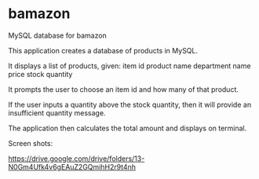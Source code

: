 # bamazon
MySQL database for bamazon

This application creates a database of products in MySQL.  

It displays a list of products, given: 
item id 
product name 
department name
price
stock quantity

It prompts the user to choose an item id and how many of that product.

If the user inputs a quantity above the stock quantity, then it will provide an insufficient quantity message. 

The application then calculates the total amount and displays on terminal.

Screen shots:

https://drive.google.com/drive/folders/13-N0Gm4Ufk4v6gEAuZ2GQmihH2r9t4nh


